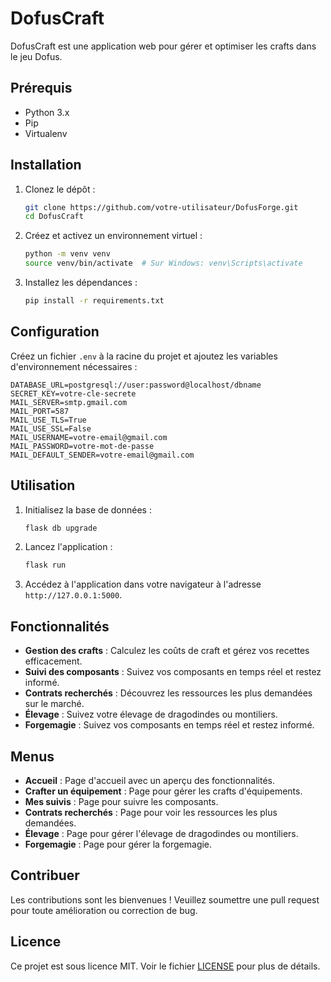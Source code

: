 # DofusCraft

DofusCraft est une application web pour gérer et optimiser les crafts dans le jeu Dofus.

## Prérequis

- Python 3.x
- Pip
- Virtualenv

## Installation

1. Clonez le dépôt :
    ```sh
    git clone https://github.com/votre-utilisateur/DofusForge.git
    cd DofusCraft
    ```

2. Créez et activez un environnement virtuel :
    ```sh
    python -m venv venv
    source venv/bin/activate  # Sur Windows: venv\Scripts\activate
    ```

3. Installez les dépendances :
    ```sh
    pip install -r requirements.txt
    ```

## Configuration

Créez un fichier `.env` à la racine du projet et ajoutez les variables d'environnement nécessaires :
```
DATABASE_URL=postgresql://user:password@localhost/dbname
SECRET_KEY=votre-cle-secrete
MAIL_SERVER=smtp.gmail.com
MAIL_PORT=587
MAIL_USE_TLS=True
MAIL_USE_SSL=False
MAIL_USERNAME=votre-email@gmail.com
MAIL_PASSWORD=votre-mot-de-passe
MAIL_DEFAULT_SENDER=votre-email@gmail.com
```

## Utilisation

1. Initialisez la base de données :
    ```sh
    flask db upgrade
    ```

2. Lancez l'application :
    ```sh
    flask run
    ```

3. Accédez à l'application dans votre navigateur à l'adresse `http://127.0.0.1:5000`.

## Fonctionnalités

- **Gestion des crafts** : Calculez les coûts de craft et gérez vos recettes efficacement.
- **Suivi des composants** : Suivez vos composants en temps réel et restez informé.
- **Contrats recherchés** : Découvrez les ressources les plus demandées sur le marché.
- **Élevage** : Suivez votre élevage de dragodindes ou montiliers.
- **Forgemagie** : Suivez vos composants en temps réel et restez informé.

## Menus

- **Accueil** : Page d'accueil avec un aperçu des fonctionnalités.
- **Crafter un équipement** : Page pour gérer les crafts d'équipements.
- **Mes suivis** : Page pour suivre les composants.
- **Contrats recherchés** : Page pour voir les ressources les plus demandées.
- **Élevage** : Page pour gérer l'élevage de dragodindes ou montiliers.
- **Forgemagie** : Page pour gérer la forgemagie.

## Contribuer

Les contributions sont les bienvenues ! Veuillez soumettre une pull request pour toute amélioration ou correction de bug.

## Licence

Ce projet est sous licence MIT. Voir le fichier [LICENSE](LICENSE) pour plus de détails.